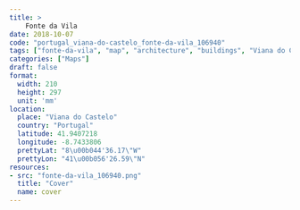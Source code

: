```yaml
---
title: > 
    Fonte da Vila
date: 2018-10-07
code: "portugal_viana-do-castelo_fonte-da-vila_106940"
tags: ["fonte-da-vila", "map", "architecture", "buildings", "Viana do Castelo", "Portugal"]
categories: ["Maps"]
draft: false
format:
  width: 210
  height: 297
  unit: 'mm'
location:
  place: "Viana do Castelo"
  country: "Portugal"
  latitude: 41.9407218
  longitude: -8.7433806
  prettyLat: "8\u00b044'36.17\"W"
  prettyLon: "41\u00b056'26.59\"N"
resources:
- src: "fonte-da-vila_106940.png"
  title: "Cover"
  name: cover
---
```


